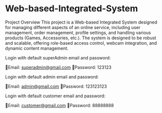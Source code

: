 # Web-based-Integrated-System

Project Overview
This project is a Web-based Integrated System designed for managing different aspects of an online service, including user management, order management, profile settings, and handling various products (Games, Accessories, etc.). The system is designed to be robust and scalable, offering role-based access control, webcam integration, and dynamic content management.

Login with default superAdmin email and password:

👨Email: superadmin@gmail.com
🔑Password: 123123

Login with default admin email and password:

👨Email: admin@gmail.com
🔑Password: 123123123

Login with default customer email and password:

👨Email: customer@gmail.com
🔑Password: 88888888